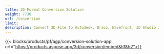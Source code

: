 ```yaml
---
title: 3D Format Conversion Solution 
weight: 7730
url: /conversion
limit: 
description: Convert 3D File to Autodesk, Draco, Wavefront, 3D Studio and many other formats
---
```


{{< blocks/products/pf/agp/conversion-solution-app url="https://products.aspose.app/3d/conversion/embed&h1&h2">}} 
